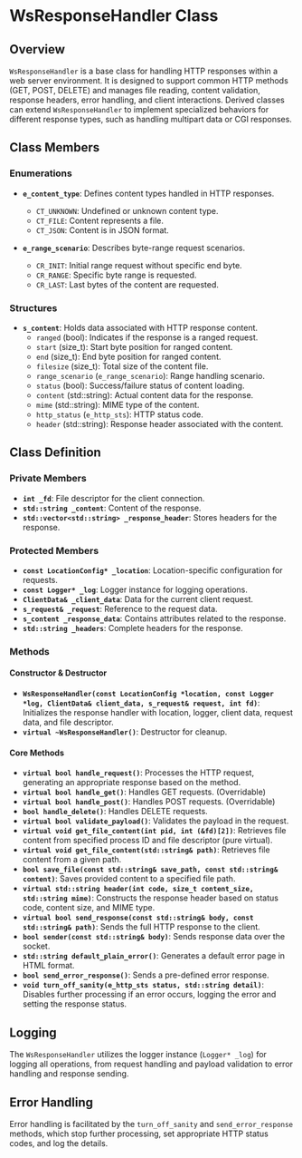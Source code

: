 
# WsResponseHandler Class

## Overview
`WsResponseHandler` is a base class for handling HTTP responses within a web server environment. It is designed to support common HTTP methods (GET, POST, DELETE) and manages file reading, content validation, response headers, error handling, and client interactions. Derived classes can extend `WsResponseHandler` to implement specialized behaviors for different response types, such as handling multipart data or CGI responses.

## Class Members

### Enumerations
- **`e_content_type`**: Defines content types handled in HTTP responses.
    - `CT_UNKNOWN`: Undefined or unknown content type.
    - `CT_FILE`: Content represents a file.
    - `CT_JSON`: Content is in JSON format.

- **`e_range_scenario`**: Describes byte-range request scenarios.
    - `CR_INIT`: Initial range request without specific end byte.
    - `CR_RANGE`: Specific byte range is requested.
    - `CR_LAST`: Last bytes of the content are requested.

### Structures
- **`s_content`**: Holds data associated with HTTP response content.
    - `ranged` (bool): Indicates if the response is a ranged request.
    - `start` (size_t): Start byte position for ranged content.
    - `end` (size_t): End byte position for ranged content.
    - `filesize` (size_t): Total size of the content file.
    - `range_scenario` (`e_range_scenario`): Range handling scenario.
    - `status` (bool): Success/failure status of content loading.
    - `content` (std::string): Actual content data for the response.
    - `mime` (std::string): MIME type of the content.
    - `http_status` (`e_http_sts`): HTTP status code.
    - `header` (std::string): Response header associated with the content.

## Class Definition

### Private Members
- **`int _fd`**: File descriptor for the client connection.
- **`std::string _content`**: Content of the response.
- **`std::vector<std::string> _response_header`**: Stores headers for the response.

### Protected Members
- **`const LocationConfig* _location`**: Location-specific configuration for requests.
- **`const Logger* _log`**: Logger instance for logging operations.
- **`ClientData& _client_data`**: Data for the current client request.
- **`s_request& _request`**: Reference to the request data.
- **`s_content _response_data`**: Contains attributes related to the response.
- **`std::string _headers`**: Complete headers for the response.

### Methods

#### Constructor & Destructor
- **`WsResponseHandler(const LocationConfig *location, const Logger *log, ClientData& client_data, s_request& request, int fd)`**: Initializes the response handler with location, logger, client data, request data, and file descriptor.
- **`virtual ~WsResponseHandler()`**: Destructor for cleanup.

#### Core Methods
- **`virtual bool handle_request()`**: Processes the HTTP request, generating an appropriate response based on the method.
- **`virtual bool handle_get()`**: Handles GET requests. (Overridable)
- **`virtual bool handle_post()`**: Handles POST requests. (Overridable)
- **`bool handle_delete()`**: Handles DELETE requests.
- **`virtual bool validate_payload()`**: Validates the payload in the request.
- **`virtual void get_file_content(int pid, int (&fd)[2])`**: Retrieves file content from specified process ID and file descriptor (pure virtual).
- **`virtual void get_file_content(std::string& path)`**: Retrieves file content from a given path.
- **`bool save_file(const std::string& save_path, const std::string& content)`**: Saves provided content to a specified file path.
- **`virtual std::string header(int code, size_t content_size, std::string mime)`**: Constructs the response header based on status code, content size, and MIME type.
- **`virtual bool send_response(const std::string& body, const std::string& path)`**: Sends the full HTTP response to the client.
- **`bool sender(const std::string& body)`**: Sends response data over the socket.
- **`std::string default_plain_error()`**: Generates a default error page in HTML format.
- **`bool send_error_response()`**: Sends a pre-defined error response.
- **`void turn_off_sanity(e_http_sts status, std::string detail)`**: Disables further processing if an error occurs, logging the error and setting the response status.

## Logging
The `WsResponseHandler` utilizes the logger instance (`Logger* _log`) for logging all operations, from request handling and payload validation to error handling and response sending.

## Error Handling
Error handling is facilitated by the `turn_off_sanity` and `send_error_response` methods, which stop further processing, set appropriate HTTP status codes, and log the details.

